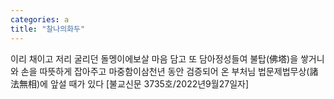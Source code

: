```yaml
---
categories: a
title: "찰나의화두"
---
```

이리 채이고 저리 굴리던 돌멩이에보살 마음 담고 또 담아정성들여 불탑(佛塔)을 쌓거니와 손을 따뜻하게 잡아주고 마중함이삼천년 동안 검증되어 온 부처님 법문제법무상(諸法無相)에 앞설 때가 있다 [불교신문 3735호/2022년9월27일자]